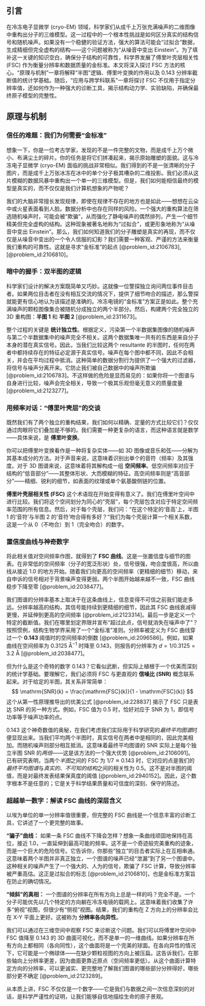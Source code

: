 ## 引言
在冷冻电子显微学 (cryo-EM) 领域，科学家们从成千上万张充满噪声的二维图像中重构出分子的三维模型。这一过程中的一个根本性挑战是如何区分真实的结构信号和随机噪声。如果没有一个稳健的验证方法，强大的算法可能会“过拟合”数据，生成精细但完全虚构的结构——这个问题被称为“从噪音中变出 Einstein”。为了填补这一关键的知识空白，确保分子结构的可靠性，科学界发展了傅里叶壳层相关性 (FSC) 作为衡量分辨率和数据质量的金标准。本文将深入探讨 FSC 方法的核心。“原理与机制”一章将解释“半图”逻辑、傅里叶变换的作用以及 0.143 分辨率截断值的统计学基础。随后，“应用与跨学科联系”一章将探讨 FSC 不仅用于指定分辨率值，还如何作为一种强大的诊断工具，揭示结构动力学、实验缺陷，并确保最终原子模型的完整性。

## 原理与机制

### 信任的难题：我们为何需要“金标准”

想象一下，你是一位考古学家，发现的不是一件完整的文物，而是成千上万个微小、布满尘土的碎片。你的任务是将它们拼凑起来，揭示原始雕塑的面貌。这与冷冻电子显微学 (cryo-EM) 面临的挑战非常相似。我们得到的不是一张清晰的分子图片，而是成千上万张冰冻在冰中的单个分子极其嘈杂的二维投影。我们必须从这片模糊的数据风暴中重构出一个单一的三维模型。但是，我们如何能相信最终的模型是真实的，而不仅仅是我们计算机想象的产物呢？

我们的大脑非常擅长发现规律，即使在规律不存在的地方也是如此——想想在云朵中或火星表面看到人脸。数据分析中也存在同样的风险。一个强大的重构算法在筛选随机噪声时，可能会被“欺骗”，从而强化了静电噪声的偶然排列，产生一个细节精美但完全虚构的结构。这种现象被著名地称为“过拟合”，或更形象地称为“从噪音中变出 Einstein”。那么，我们如何知道我们的分子雕塑是真实的再现，而不仅仅是从噪音中变出的一个令人信服的幻影？我们需要一种客观、严谨的方法来衡量我们重构的可靠性。这就是寻求“金标准”的起点 [@problem_id:2106783], [@problem_id:2106810]。

### 暗中的握手：双半图的逻辑

科学家们设计的解决方案既简单又巧妙。这就像一位警探独立询问两位事件目击者。如果两位目击者在没有相互交流的情况下，提供了细节吻合的描述，那么警探就能更有信心地认为该描述是准确的。冷冻电镜的“金标准”方案正是如此。整个充满噪声的颗粒图像集合被随机分成独立的两个半部分。然后，构建两个完全独立的 3D 重构图：**半图 1** 和 **半图 2** [@problem_id:2311673]。

整个过程的关键是 **统计独立性**。根据定义，污染第一个半数据集图像的随机噪声与第二个半数据集中的噪声完全不相关。这两个数据集唯一共有的东西是来自分子本身的潜在真实信号。因此，当我们比较这两个 resultante 的半图时，任何在两者中都持续存在的特征必定源于真实信号。噪声在每个图中都不同，因此不会相关，并会在平均过程中抵消。这种简单的数据分割行为提供了一个强大的过滤器，将信号与噪声分离开来。它防止我们被自己数据中的噪声所欺骗 [@problem_id:2106783]。不这样做的危险是显而易见的：如果你将一个图谱与自身进行比较，噪声会完全相关，导致一个极其乐观但毫无意义的质量度量 [@problem_id:2123277]。

### 用频率对话：“傅里叶壳层”的交谈

既然我们有了两个独立的重构结果，我们如何以精确、定量的方式比较它们？仅仅通过肉眼将它们叠加是不够的。我们需要一种更复杂的语言，而这种语言就是数学——具体来说，是 **傅里叶变换**。

你可以把傅里叶变换看作是一种将复杂实体——如 3D 图像或音乐和弦——分解为其基本成分的方法。对于声音来说，这意味着识别出单个的音符（频率）及其强度。对于 3D 图谱来说，这意味着将其解构成一组 **空间频率**。低空间频率对应于结构的“低音部分”——其整体形状、大而模糊的特征。高空间频率则是“高音部分”——精细、锐利的细节，如表面的纹理或单个氨基酸侧链的位置。

**傅里叶壳层相关性 (FSC)** 这个术语现在开始变得有意义了。我们在傅里叶空间中进行比较。我们将这个空间划分为同心的“壳层”，每个壳层包含对应于特定空间频率范围的所有信息。然后，对于每个壳层，我们问：“在这个特定的‘音高’上，半图 1 的‘音符’与半图 2 的‘音符’吻合得有多好？”我们为每个壳层计算一个相关系数，这是一个从 0（不吻合）到 1（完全吻合）的数字。

### 置信度曲线与神奇数字

将此相关值对空间频率作图，就得到了 **FSC 曲线**。这是一张置信度与细节的图表。在非常低的空间频率（分子的宽泛形状）处，信号很强，吻合度很高，所以曲线从接近 1.0 的地方开始。随着我们向更高的空间频率（更精细的细节）移动，来自申诉的信号相对于背景噪声变得更弱。两个半图开始越来越不一致，FSC 曲线稳步下降至零 [@problem_id:2038477]。

我们图谱的分辨率基本上取决于在这条曲线上，信息变得不可信之前我们能走多远。分辨率越高的结构，其信号能持续到更精细的细节，因此其 FSC 曲线衰减得更慢，并延伸到更高的空间频率 [@problem_id:2123314]。最后一步是定义一个特定的截断值。我们在哪里划定界限并宣布“超过此点，信号就消失在噪声中了”？按照惯例，结构生物学界采用了一个“金标准”准则。分辨率被定义为 FSC 曲线穿过一个 **0.143** 阈值时的空间频率的倒数 [@problem_id:2096586]。例如，如果曲线在空间频率为 $0.3125 \text{ Å}^{-1}$ 时降至 0.143，则报告的分辨率为 $d = 1 / 0.3125 = 3.2 \text{ Å}$ [@problem_id:2038477]。

但为什么是这个奇特的数字 0.143？它看似武断，但实际上植根于一个优美而深刻的统计学基础。要理解它，我们必须将 FSC 与更直观的 **信噪比 (SNR)** 概念联系起来。对于给定的半图，其关系非常简单：
$$
\mathrm{SNR}(k) = \frac{\mathrm{FSC}(k)}{1 - \mathrm{FSC}(k)}
$$
这个从第一性原理推导出的优美公式 [@problem_id:228837] 揭示了 FSC 只是表达 SNR 的另一种方式。例如，FSC 值为 0.5 时，恰好对应于 SNR 为 1，即信号功率等于噪声功率的点。

0.143 这个神奇数值的奥秘，在我们考虑我们实际用于科学研究的*最终平均图谱*时便显现出来。当我们平均两个半图时，真实信号在两者中是相同的，因此完美相加。而随机噪声则部分相互抵消。这意味着最终平均图谱的 SNR 实际上是每个独立半图 SNR 的*两倍*——这是该方法的一个强大优势 [@problem_id:2106091]。已有研究表明，当两个*半图*之间的 FSC 为 $1/7 \approx 0.143$ 时，它对应的点是我们的*最终平均图谱*与*真实的、不可知的结构*之间的相关性为 0.5。这不是对半图的阈值，而是对最终发表结果保真度的阈值 [@problem_id:2940152]。因此，这个数字根本不是任意的；它是关于科学结果质量和可信度的深刻、保守的陈述。

### 超越单一数字：解读 FSC 曲线的深层含义

以埃为单位的单一分辨率值很重要，但完整的 FSC 曲线是一个信息丰富的诊断工具，它讲述了一个更完整的故事。

**“骗子”曲线：** 如果一条 FSC 曲线不下降会怎样？想象一条曲线顽固地保持在高位，接近 1.0，一直延伸到最高可能的频率。这不是一个奇迹般完美重构的迹象，而是一个巨大的危险信号。它告诉你，你那些“独立”的目击者实际上在互相串通。这意味着两个半图并非真正独立，一个图谱的噪声已经“泄漏”到了另一个图谱中。这种相关的噪声产生了一个强大的、人为的信号，欺骗了 FSC 计算，导致分辨率被严重高估。这正是过拟合的标志 [@problem_id:2106810]，也是金标准方案旨在防止的确切情况。

**“倾斜”的真相：** 一个图谱的分辨率在所有方向上总是一样的吗？完全不是。一个分子可能优先以几个特定的方向躺在冷冻电镜的载网上。这意味着我们收集了许多“俯视”视图，但很少有“侧视”视图。结果，我们的重构在 Z 方向上的分辨率会比在 X-Y 平面上更好。这被称为 **分辨率各向异性**。

我们可以通过在三维空间中观察 FSC 来诊断这个问题。我们可以将傅里叶空间中 FSC 值降至 0.143 的 3D 曲面可视化，而不是单一的一维曲线。如果分辨率在所有方向上都相同（各向同性），这个曲面将是一个完美的球面。在各向异性的情况下，它可能是一个椭球体——在缺少颗粒视图的方向上被压扁。这告诉我们，在那些轴向上分辨率更差，因为曲面更靠近原点（空间频率更低）。从这个曲面计算特定方向的分辨率，可以更诚实、更完整地了解我们图谱的哪些部分分辨得好，哪些部分更不确定 [@problem_id:2123289]。

从本质上讲，FSC 不仅仅是一个数字——它是我们与数据之间一次信息深刻的对话，是科学严谨性的证明，让我们能够自信地描绘生命的原子景观。

